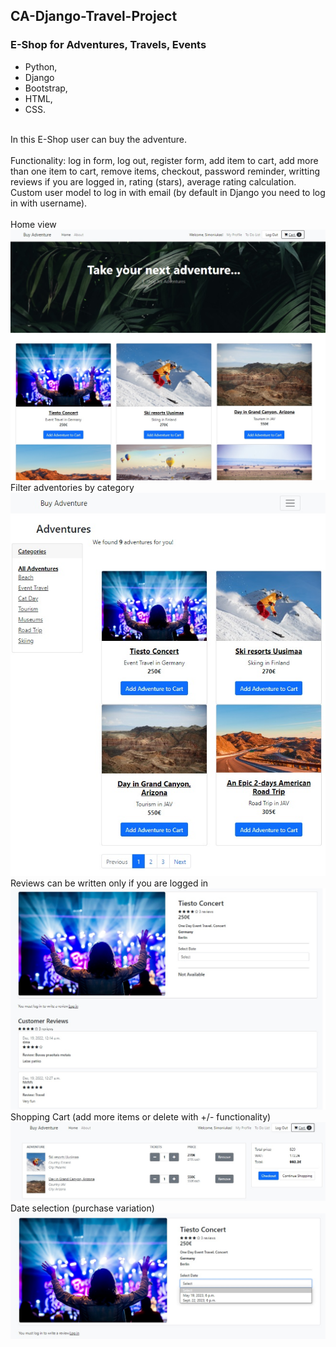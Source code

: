 ## CA-Django-Travel-Project

### E-Shop for Adventures, Travels, Events

* Python, 
* Django
* Bootstrap, 
* HTML, 
* CSS.

<br />
In this E-Shop user can buy the adventure.
<br />
<br />
Functionality: log in form, log out, register form, add item to cart, add more than one item to cart, remove items, checkout, password reminder, writting reviews if you are logged in, rating (stars), average rating calculation.
Custom user model to log in with email (by default in Django you need to log in with username).
<br />
<br />
Home view
<img src="https://github.com/simvyc/CA-Django-Travel-Project/blob/main/media/images/home_view.jpg">
<br />
Filter adventories by category
<img src="https://github.com/simvyc/CA-Django-Travel-Project/blob/main/media/images/adventures_view.jpg">
<br />
Reviews can be written only if you are logged in
<img src="https://github.com/simvyc/CA-Django-Travel-Project/blob/main/media/images/adventure_view.jpg">
<br />
Shopping Cart (add more items or delete with +/- functionality)
<img src="https://github.com/simvyc/CA-Django-Travel-Project/blob/main/media/images/shopping_cart_view.jpg">
<br />
Date selection (purchase variation)
<img src="https://github.com/simvyc/CA-Django-Travel-Project/blob/main/media/images/select_date_view.jpg">
<br />
